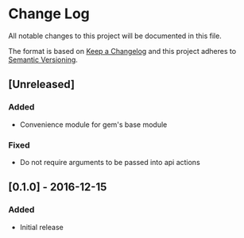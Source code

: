 # Change Log
All notable changes to this project will be documented in this file.

The format is based on [Keep a Changelog](http://keepachangelog.com/)
and this project adheres to [Semantic Versioning](http://semver.org/).

## [Unreleased]
### Added
- Convenience module for gem's base module

### Fixed
- Do not require arguments to be passed into api actions

## [0.1.0] - 2016-12-15
### Added
- Initial release

